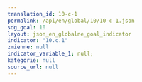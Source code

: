 ```yaml
---
translation_id: 10-c-1
permalink: /api/en/global/10/10-c-1.json
sdg_goal: 10
layout: json_en_globalne_goal_indicator
indicator: "10.c.1"
zmienne: null
indicator_variable_1: null;
kategorie: null
source_url: null
---
```


